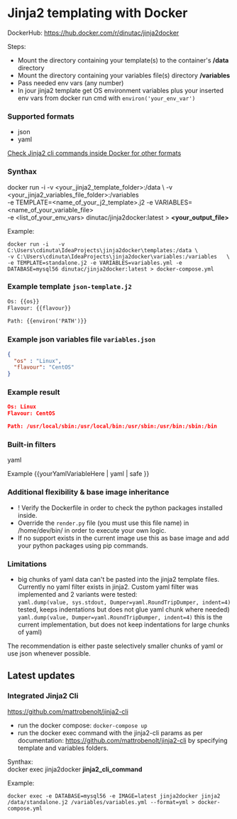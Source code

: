 # Jinja2 templating with Docker

DockerHub: https://hub.docker.com/r/dinutac/jinja2docker 

Steps:   
* Mount the directory containing your template(s) to the container's **/data** directory
* Mount the directory containing your variables file(s) directory **/variables**
* Pass needed env vars (any number)
* In jour jinja2 template get OS environment variables plus your inserted env vars from docker run cmd with ```environ('your_env_var')```

### Supported formats
- json
- yaml  

[Check Jinja2 cli commands inside Docker for other formats](#latest-updates)  

### Synthax
docker run -i   -v <your_jinja2_template_folder>:/data \ 
-v <your_jinja2_variables_file_folder>:/variables  \
-e TEMPLATE=<name_of_your_j2_template>.j2 -e VARIABLES=<name_of_your_variable_file> \
-e <list_of_your_env_vars> dinutac/jinja2docker:latest > **<your_output_file>**

Example: 
```
docker run -i   -v C:\Users\cdinuta\IdeaProjects\jinja2docker\templates:/data \
-v C:\Users\cdinuta\IdeaProjects\jinja2docker\variables:/variables   \
-e TEMPLATE=standalone.j2 -e VARIABLES=variables.yml -e DATABASE=mysql56 dinutac/jinja2docker:latest > docker-compose.yml
```

### Example template ```json-template.j2```
``` txt
Os: {{os}}
Flavour: {{flavour}}
   
Path: {{environ('PATH')}}
```

### Example json variables file ```variables.json```
```json
{
  "os" : "Linux",
  "flavour": "CentOS"
}
```

### Example result  
```json
Os: Linux
Flavour: CentOS

Path: /usr/local/sbin:/usr/local/bin:/usr/sbin:/usr/bin:/sbin:/bin
```
### Built-in filters
yaml


Example {{yourYamlVariableHere | yaml | safe }}


### Additional flexibility & base image inheritance
- ! Verify the Dockerfile in order to check the python packages installed inside.
- Override the ```render.py``` file (you must use this file name) in /home/dev/bin/ in order to execute your own logic.
- If no support exists in the current image use this as base image and add your python packages using pip commands.

### Limitations
- big chunks of yaml data can't be pasted into the jinja2 template files. Currently no yaml filter exists in jinja2.
 Custom yaml filter was implemented and 2 variants were tested:  
```yaml.dump(value, sys.stdout, Dumper=yaml.RoundTripDumper, indent=4)``` tested, keeps indentations but does not glue yaml chunk where needed)  
```yaml.dump(value, Dumper=yaml.RoundTripDumper, indent=4)```  this is the current implementation, but does not keep indentations for large chunks of yaml)  

The recommendation is either paste selectively smaller chunks of yaml or use json whenever possible.

## Latest updates  
### Integrated Jinja2 Cli 

https://github.com/mattrobenolt/jinja2-cli  

- run the docker compose:  ``docker-compose up``
- run the docker exec command with the jinja2-cli params as per documentation: https://github.com/mattrobenolt/jinja2-cli  by specifying template and variables folders.

Synthax:  
docker exec jinja2docker **jinja2_cli_command**  

Example:  
```
docker exec -e DATABASE=mysql56 -e IMAGE=latest jinja2docker jinja2 /data/standalone.j2 /variables/variables.yml --format=yml > docker-compose.yml
```

